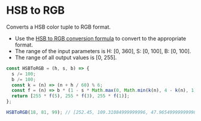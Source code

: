 # HSB to RGB

Converts a HSB color tuple to RGB format.

* Use the [HSB to RGB conversion formula](https://en.wikipedia.org/wiki/HSL\_and\_HSV#HSV\_to\_RGB) to convert to the appropriate format.
* The range of the input parameters is H: \[0, 360], S: \[0, 100], B: \[0, 100].
* The range of all output values is \[0, 255].

```js
const HSBToRGB = (h, s, b) => {
  s /= 100;
  b /= 100;
  const k = (n) => (n + h / 60) % 6;
  const f = (n) => b * (1 - s * Math.max(0, Math.min(k(n), 4 - k(n), 1)));
  return [255 * f(5), 255 * f(3), 255 * f(1)];
};
```

```js
HSBToRGB(18, 81, 99); // [252.45, 109.31084999999996, 47.965499999999984]
```
